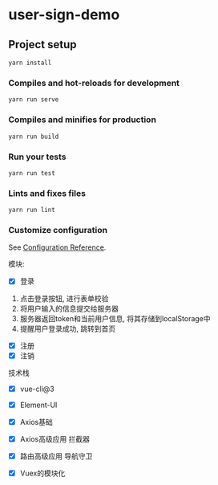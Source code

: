 # user-sign-demo

## Project setup
```
yarn install
```

### Compiles and hot-reloads for development
```
yarn run serve
```

### Compiles and minifies for production
```
yarn run build
```

### Run your tests
```
yarn run test
```

### Lints and fixes files
```
yarn run lint
```

### Customize configuration
See [Configuration Reference](https://cli.vuejs.org/config/).

模块:

  * [x] 登录

1. 点击登录按钮, 进行表单校验
2. 将用户输入的信息提交给服务器
3. 服务器返回token和当前用户信息, 将其存储到localStorage中
4. 提醒用户登录成功, 跳转到首页

  * [x] 注册
  * [x] 注销

技术栈

  * [x] vue-cli@3
  * [x] Element-UI
  * [x] Axios基础
  * [x] Axios高级应用 拦截器
  * [x] 路由高级应用  导航守卫
  * [x] Vuex的模块化

